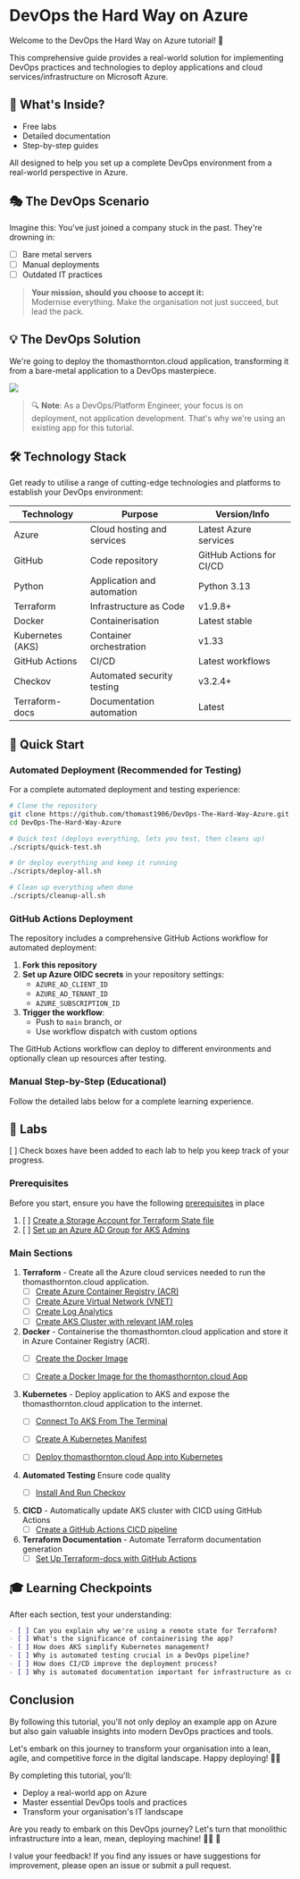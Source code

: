 # DevOps the Hard Way on Azure

Welcome to the DevOps the Hard Way on Azure tutorial! 🚀

This comprehensive guide provides a real-world solution for implementing DevOps practices and technologies to deploy applications and cloud services/infrastructure on Microsoft Azure.

## 🌟 What's Inside?

- Free labs
- Detailed documentation
- Step-by-step guides

All designed to help you set up a complete DevOps environment from a real-world perspective in Azure.

## 🎭 The DevOps Scenario

Imagine this: You've just joined a company stuck in the past. They're drowning in:
- [ ] Bare metal servers
- [ ] Manual deployments
- [ ] Outdated IT practices

> **Your mission, should you choose to accept it:**  
> Modernise everything. Make the organisation not just succeed, but lead the pack.

## 💡 The DevOps Solution

We're going to deploy the thomasthornton.cloud application, transforming it from a bare-metal application to a DevOps masterpiece. 

![](images/website.png)

> 🔍 **Note**: As a DevOps/Platform Engineer, your focus is on deployment, not application development. That's why we're using an existing app for this tutorial.

## 🛠️ Technology Stack

Get ready to utilise a range of cutting-edge technologies and platforms to establish your DevOps environment:

| Technology | Purpose | Version/Info |
|------------|---------|--------------|
| Azure | Cloud hosting and services | Latest Azure services |
| GitHub | Code repository | GitHub Actions for CI/CD |
| Python | Application and automation | Python 3.13 |
| Terraform | Infrastructure as Code | v1.9.8+ |
| Docker | Containerisation | Latest stable |
| Kubernetes (AKS) | Container orchestration | v1.33 |
| GitHub Actions | CI/CD | Latest workflows |
| Checkov | Automated security testing | v3.2.4+ |
| Terraform-docs | Documentation automation | Latest |

## 🚀 Quick Start

### Automated Deployment (Recommended for Testing)

For a complete automated deployment and testing experience:

```bash
# Clone the repository
git clone https://github.com/thomast1906/DevOps-The-Hard-Way-Azure.git
cd DevOps-The-Hard-Way-Azure

# Quick test (deploys everything, lets you test, then cleans up)
./scripts/quick-test.sh

# Or deploy everything and keep it running
./scripts/deploy-all.sh

# Clean up everything when done
./scripts/cleanup-all.sh
```

### GitHub Actions Deployment

The repository includes a comprehensive GitHub Actions workflow for automated deployment:

1. **Fork this repository**
2. **Set up Azure OIDC secrets** in your repository settings:
   - `AZURE_AD_CLIENT_ID`
   - `AZURE_AD_TENANT_ID` 
   - `AZURE_SUBSCRIPTION_ID`
3. **Trigger the workflow**:
   - Push to `main` branch, or
   - Use workflow dispatch with custom options

The GitHub Actions workflow can deploy to different environments and optionally clean up resources after testing.

### Manual Step-by-Step (Educational)

Follow the detailed labs below for a complete learning experience.

## 🧪 Labs

[ ] Check boxes have been added to each lab to help you keep track of your progress.

### Prerequisites

Before you start, ensure you have the following [prerequisites](https://github.com/thomast1906/DevOps-The-Hard-Way-Azure/blob/main/prerequisites.md) in place
1. [ ] [Create a Storage Account for Terraform State file](https://github.com/thomast1906/DevOps-The-Hard-Way-Azure/blob/main/1-Azure/1-Configure-Terraform-Remote-Storage.md)
2. [ ] [Set up an Azure AD Group for AKS Admins](https://github.com/thomast1906/DevOps-The-Hard-Way-Azure/blob/main/1-Azure/2-Create-Azure-AD-Group-AKS-Admins.md)

### Main Sections

1. **Terraform** - Create all the Azure cloud services needed to run the thomasthornton.cloud application.
    - [ ] [Create Azure Container Registry (ACR)](https://github.com/thomast1906/DevOps-The-Hard-Way-Azure/blob/main/2-Terraform-AZURE-Services-Creation/1-Create-ACR.md)
    - [ ] [Create Azure Virtual Network (VNET)](https://github.com/thomast1906/DevOps-The-Hard-Way-Azure/blob/main/2-Terraform-AZURE-Services-Creation/2-Create-VNET.md)
    - [ ] [Create Log Analytics](https://github.com/thomast1906/DevOps-The-Hard-Way-Azure/blob/main/2-Terraform-AZURE-Services-Creation/3-Create-Log-Analytics.md)
    - [ ] [Create AKS Cluster with relevant IAM roles](https://github.com/thomast1906/DevOps-The-Hard-Way-Azure/blob/main/2-Terraform-AZURE-Services-Creation/4-Create-AKS-Cluster-IAM-Roles.md)

2. **Docker** - Containerise the thomasthornton.cloud application and store it in Azure Container Registry (ACR).
    - [ ] [Create the Docker Image](https://github.com/thomast1906/DevOps-The-Hard-Way-Azure/blob/main/3-Docker/1-Create-Docker-Image.md)
    - [ ] [Create a Docker Image for the thomasthornton.cloud App](https://github.com/thomast1906/DevOps-The-Hard-Way-Azure/blob/main/3-Docker/2-Push%20Image%20To%20ACR.md)


3. **Kubernetes** - Deploy application to AKS and expose the thomasthornton.cloud application to the internet.
    - [ ] [Connect To AKS From The Terminal](https://github.com/thomast1906/DevOps-The-Hard-Way-Azure/blob/main/4-kubernetes_manifest/1-Connect-To-AKS.md)
    - [ ] [Create A Kubernetes Manifest](https://github.com/thomast1906/DevOps-The-Hard-Way-Azure/blob/main/4-kubernetes_manifest/2-Create-Kubernetes-Manifest.md)
    - [ ] [Deploy thomasthornton.cloud App into Kubernetes](https://github.com/thomast1906/DevOps-The-Hard-Way-Azure/blob/main/4-kubernetes_manifest/3-Deploy-Thomasthorntoncloud-App.md)


4. **Automated Testing** Ensure code quality
    - [ ] [Install And Run Checkov](https://github.com/thomast1906/DevOps-The-Hard-Way-Azure/blob/main/5-Terraform-Static-Code-Analysis/1-Checkov-For-Terraform.md)


5. **CICD** - Automatically update AKS cluster with CICD using GitHub Actions
    - [ ] [Create a GitHub Actions CICD pipeline](https://github.com/thomast1906/DevOps-The-Hard-Way-Azure/blob/main/2-Terraform-AZURE-Services-Creation/5-Run-CICD-For-AKS-Cluster.md)

6. **Terraform Documentation** - Automate Terraform documentation generation
    - [ ] [Set Up Terraform-docs with GitHub Actions](https://github.com/thomast1906/DevOps-The-Hard-Way-Azure/blob/main/6-Terraform-Docs/1-Setup-Terraform-Docs.md)

## 🎓 Learning Checkpoints

After each section, test your understanding:

```markdown
- [ ] Can you explain why we're using a remote state for Terraform?
- [ ] What's the significance of containerising the app?
- [ ] How does AKS simplify Kubernetes management?
- [ ] Why is automated testing crucial in a DevOps pipeline?
- [ ] How does CI/CD improve the deployment process?
- [ ] Why is automated documentation important for infrastructure as code?
```

## Conclusion
By following this tutorial, you'll not only deploy an example app on Azure but also gain valuable insights into modern DevOps practices and tools. 

Let's embark on this journey to transform your organisation into a lean, agile, and competitive force in the digital landscape. Happy deploying! 🚀🔧

By completing this tutorial, you'll:
- Deploy a real-world app on Azure
- Master essential DevOps tools and practices
- Transform your organisation's IT landscape

Are you ready to embark on this DevOps journey? Let's turn that monolithic infrastructure into a lean, mean, deploying machine! 💪🚀 📣 

I value your feedback! If you find any issues or have suggestions for improvement, please open an issue or submit a pull request.

